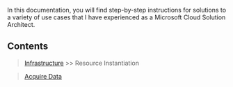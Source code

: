 In this documentation, you will find step-by-step instructions for solutions to a variety of use cases that I have experienced as a Microsoft Cloud Solution Architect.

## Contents
> [Infrastructure](Infrastructure.md) >> Resource Instantiation

> [Acquire Data](Acquire.md)
